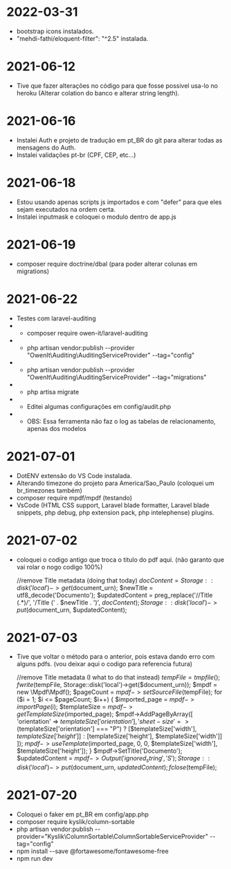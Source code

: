 # 2022-03-31

-   bootstrap icons instalados.
-   "mehdi-fathi/eloquent-filter": "^2.5" instalada.

# 2021-06-12

-   Tive que fazer alterações no código para que fosse possivel usa-lo no heroku (Alterar colation do banco e alterar string length).

# 2021-06-16

-   Instalei Auth e projeto de tradução em pt_BR do git para alterar todas as mensagens do Auth.
-   Instalei validações pt-br (CPF, CEP, etc...)

# 2021-06-18

-   Estou usando apenas scripts js importados e com "defer" para que eles sejam executados na ordem certa.
-   Instalei inputmask e coloquei o modulo dentro de app.js

# 2021-06-19

-   composer require doctrine/dbal (para poder alterar colunas em migrations)

# 2021-06-22

-   Testes com laravel-auditing
-   -   composer require owen-it/laravel-auditing
-   -   php artisan vendor:publish --provider "OwenIt\Auditing\AuditingServiceProvider" --tag="config"
-   -   php artisan vendor:publish --provider "OwenIt\Auditing\AuditingServiceProvider" --tag="migrations"
-   -   php artisa migrate
-   -   Editei algumas configurações em config/audit.php
-   -   OBS: Essa ferramenta não faz o log as tabelas de relacionamento, apenas dos modelos

# 2021-07-01

-   DotENV extensão do VS Code instalada.
-   Alterando timezone do projeto para America/Sao_Paulo (coloquei um br_timezones também)
-   composer require mpdf/mpdf (testando)
-   VsCode (HTML CSS support, Laravel blade formatter, Laravel blade snippets, php debug, php extension pack, php intelephense) plugins.

# 2021-07-02

-   coloquei o codigo antigo que troca o titulo do pdf aqui. (não garanto que vai rolar o nogo codigo 100%)

    //remove Title metadata (doing that today)
    $docContent = Storage::disk('local')->get($document_urn);
    $newTitle = utf8_decode('Documento');
    $updatedContent = preg_replace('/\/Title \(.\*\)/', '/Title (' . $newTitle . ')', $docContent);
    Storage::disk('local')->put($document_urn, $updatedContent);

# 2021-07-03

-   Tive que voltar o método para o anterior, pois estava dando erro com alguns pdfs. (vou deixar aqui o codigo para referencia futura)

    //remove Title metadata (I what to do that instead)
    $tempFile = tmpfile();
    fwrite($tempFile, Storage::disk('local')->get($document_urn));
    $mpdf = new \Mpdf\Mpdf();
    $pageCount = $mpdf->setSourceFile($tempFile);
    for ($i = 1; $i <= $pageCount; $i++) {
        $imported_page = $mpdf->importPage($i);
    $templateSize = $mpdf->getTemplateSize($imported_page);
    $mpdf->AddPageByArray([
            'orientation' => $templateSize['orientation'],
            'sheet-size' => ($templateSize['orientation'] === "P") ? [$templateSize['width'], $templateSize['height']] : [$templateSize['height'], $templateSize['width']]
        ]);
        $mpdf->useTemplate($imported_page, 0, 0, $templateSize['width'], $templateSize['height']);
    }
    $mpdf->SetTitle('Documento');
    $updatedContent = $mpdf->Output('ignored_string', 'S');
    Storage::disk('local')->put($document_urn, $updatedContent);
    fclose($tempFile);

# 2021-07-20

-   Coloquei o faker em pt_BR em config/app.php
-   composer require kyslik/column-sortable
-   php artisan vendor:publish --provider="Kyslik\ColumnSortable\ColumnSortableServiceProvider" --tag="config"
-   npm install --save @fortawesome/fontawesome-free
-   npm run dev
